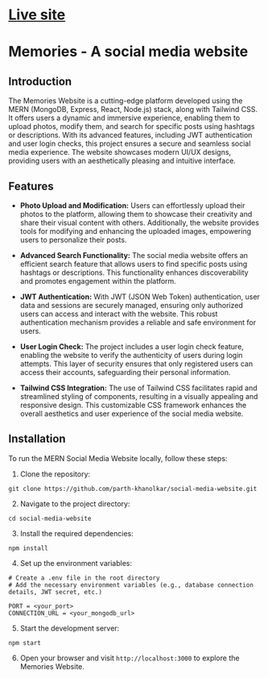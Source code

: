 # [Live site](https://memories-website-prj.netlify.app/)

# Memories - A social media website

## Introduction

The Memories Website is a cutting-edge platform developed using the MERN (MongoDB, Express, React, Node.js) stack, along with Tailwind CSS. It offers users a dynamic and immersive experience, enabling them to upload photos, modify them, and search for specific posts using hashtags or descriptions. With its advanced features, including JWT authentication and user login checks, this project ensures a secure and seamless social media experience. The website showcases modern UI/UX designs, providing users with an aesthetically pleasing and intuitive interface.

## Features

- **Photo Upload and Modification:** Users can effortlessly upload their photos to the platform, allowing them to showcase their creativity and share their visual content with others. Additionally, the website provides tools for modifying and enhancing the uploaded images, empowering users to personalize their posts.

- **Advanced Search Functionality:** The social media website offers an efficient search feature that allows users to find specific posts using hashtags or descriptions. This functionality enhances discoverability and promotes engagement within the platform.

- **JWT Authentication:** With JWT (JSON Web Token) authentication, user data and sessions are securely managed, ensuring only authorized users can access and interact with the website. This robust authentication mechanism provides a reliable and safe environment for users.

- **User Login Check:** The project includes a user login check feature, enabling the website to verify the authenticity of users during login attempts. This layer of security ensures that only registered users can access their accounts, safeguarding their personal information.

- **Tailwind CSS Integration:** The use of Tailwind CSS facilitates rapid and streamlined styling of components, resulting in a visually appealing and responsive design. This customizable CSS framework enhances the overall aesthetics and user experience of the social media website.

## Installation

To run the MERN Social Media Website locally, follow these steps:

1. Clone the repository:

```shell
git clone https://github.com/parth-khanolkar/social-media-website.git
```

2. Navigate to the project directory:

```shell
cd social-media-website
```

3. Install the required dependencies:

```shell
npm install
```

4. Set up the environment variables:

```shell
# Create a .env file in the root directory
# Add the necessary environment variables (e.g., database connection details, JWT secret, etc.)

PORT = <your_port>
CONNECTION_URL = <your_mongodb_url>
```

5. Start the development server:

```shell
npm start
```

6. Open your browser and visit `http://localhost:3000` to explore the Memories Website.


